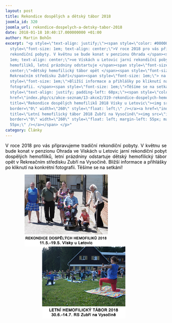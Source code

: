 ```yaml
---
layout: post
title: Rekondice dospělých a dětský tábor 2018
joomla_id: 320
joomla_url: rekondice-dospelych-a-detsky-tabor-2018
date: 2018-01-18 10:40:17.000000000 +01:00
author: Martin Bohůn
excerpt: "<p style=\"text-align: justify;\"><span style=\"color: #000000;\"><span
  style=\"font-size: 1em; text-align: center;\">V roce 2018 pro vás připravujeme tradiční
  rekondiční pobyty. V květnu se bude konat v penzionu Ohrada </span><span style=\"font-size:
  1em; text-align: center;\">ve Vískách u Letovic jarní rekondiční pobyt dospělých
  hemofiliků, letní prázdniny odstartuje </span><span style=\"font-size: 1em; text-align:
  center;\">dětský hemofilický tábor opět </span><span style=\"font-size: 1em;\">v
  Rekreačním středisku Zubří</span><span style=\"font-size: 1em;\"> na Vysočině. </span><span
  style=\"font-size: 1em;\">Bližší informace a přihlášky po kliknutí na konkrétní
  fotografii. </span><span style=\"font-size: 1em;\">Těšíme se na setkání!</span></span></p>\r\n<p
  style=\"text-align: justify; padding-left: 60px;\"><span style=\"color: #000000;\"><a
  href=\"index.php/cs/akce-seznam/13-akce2/319-rekondice-dospelych-hemofiliku-2018\"
  title=\"Rekondice dospělých hemofiliků 2018 Vísky u Letovic\"><img src=\"images/uvodnik-clanku-foto/visky_2018.jpg\"
  border=\"0\" width=\"260\" style=\"float: left;\" /></a><a href=\"index.php/cs/akce-seznam/12-akce1/318-letni-hemofilicky-tabor-2018\"
  title=\"Letní hemofilický tábor 2018 Zubří na Vysočině\"><img src=\"images/uvodnik-clanku-foto/lht_2018.jpg\"
  border=\"0\" width=\"260\" style=\"float: left; margin-left: 55px; margin-right:
  55px;\" /></a></span> </p>"
category: Články
---
```

<p style="text-align: justify;"><span style="color: #000000;"><span style="font-size: 1em; text-align: center;">V roce 2018 pro vás připravujeme tradiční rekondiční pobyty. V květnu se bude konat v penzionu Ohrada </span><span style="font-size: 1em; text-align: center;">ve Vískách u Letovic jarní rekondiční pobyt dospělých hemofiliků, letní prázdniny odstartuje </span><span style="font-size: 1em; text-align: center;">dětský hemofilický tábor opět </span><span style="font-size: 1em;">v Rekreačním středisku Zubří</span><span style="font-size: 1em;"> na Vysočině. </span><span style="font-size: 1em;">Bližší informace a přihlášky po kliknutí na konkrétní fotografii. </span><span style="font-size: 1em;">Těšíme se na setkání!</span></span></p>

<p style="text-align: justify; padding-left: 60px;"><span style="color: #000000;"><a href="index.php/cs/akce-seznam/13-akce2/319-rekondice-dospelych-hemofiliku-2018" title="Rekondice dospělých hemofiliků 2018 Vísky u Letovic"><img src="images/uvodnik-clanku-foto/visky_2018.jpg" border="0" width="260" style="float: left;" /></a><a href="index.php/cs/akce-seznam/12-akce1/318-letni-hemofilicky-tabor-2018" title="Letní hemofilický tábor 2018 Zubří na Vysočině"><img src="images/uvodnik-clanku-foto/lht_2018.jpg" border="0" width="260" style="float: left; margin-left: 55px; margin-right: 55px;" /></a></span> </p>
